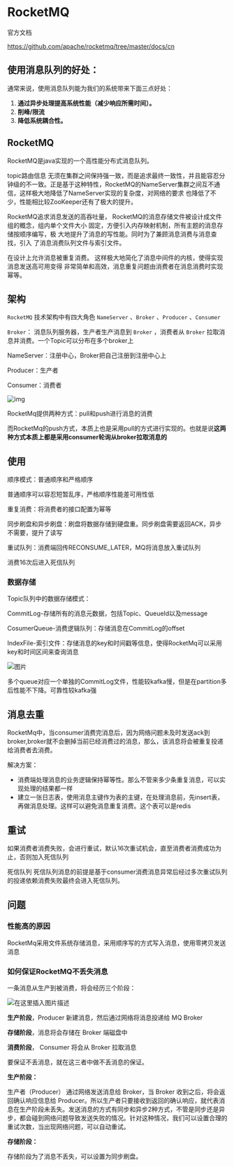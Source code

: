 # RocketMQ

官方文档

https://github.com/apache/rocketmq/tree/master/docs/cn

## 使用消息队列的好处：

通常来说，使用消息队列能为我们的系统带来下面三点好处：

1. **通过异步处理提高系统性能（减少响应所需时间）。**
2. **削峰/限流**
3. **降低系统耦合性。**

## RocketMQ

RocketMQ是java实现的一个高性能分布式消息队列。



topic路由信息 无须在集群之间保持强一致，而是追求最终一致性，并且能容忍分钟级的不一致。正是基于这种特性，RocketMQ的NameServer集群之间互不通信，这样极大地降低了NameServer实现的复杂度，对网络的要求 也降低了不少，性能相比较ZooKeeper还有了极大的提升。

RocketMQ追求消息发送的高吞吐量， RocketMQ的消息存储文件被设计成文件组的概念，组内单个文件大小 固定，方便引入内存映射机制，所有主题的消息存储按顺序编写，极 大地提升了消息的写性能。同时为了兼顾消息消费与消息查找，引入 了消息消费队列文件与索引文件。

在设计上允许消息被重复消费。 这样极大地简化了消息中间件的内核，使得实现消息发送高可用变得 非常简单和高效，消息重复问题由消费者在消息消费时实现幂等。



## 架构

`RocketMQ` 技术架构中有四大角色 `NameServer` 、`Broker` 、`Producer` 、`Consumer`

`Broker`： 消息队列服务器，生产者生产消息到 `Broker` ，消费者从 `Broker` 拉取消息并消费。一个Topic可以分布在多个broker上

NameServer：注册中心，Broker把自己注册到注册中心上

Producer：生产者

Consumer：消费者

![img](https://rocketmq.apache.org/assets/images/rmq-basic-arc.png)



RocketMq提供两种方式：pull和push进行消息的消费

而RocketMq的push方式，本质上也是采用pull的方式进行实现的。也就是说**这两种方式本质上都是采用consumer轮询从broker拉取消息的**

## 使用

顺序模式：普通顺序和严格顺序 

普通顺序可以容忍短暂乱序，严格顺序性能差可用性低

重复消费：将消费者的接口配置为幂等

同步刷盘和异步刷盘：刷盘将数据存储到硬盘重。同步刷盘需要返回ACK，异步不需要，提升了读写



重试队列：消费端回传RECONSUME_LATER，MQ将消息放入重试队列

消费16次后进入死信队列



### 数据存储

Topic队列中的数据存储模式：

CommitLog-存储所有的消息元数据，包括Topic、QueueId以及message

CosumerQueue-消费逻辑队列：存储消息在CommitLog的offset

IndexFile-索引文件：存储消息的key和时间戳等信息，使得RocketMq可以采用key和时间区间来查询消息

![图片](https://img-blog.csdnimg.cn/img_convert/0e4ccbaa3ab74575592dc7d0df30dccb.png)

多个queue对应一个单独的CommitLog文件，性能较kafka慢，但是在partition多后性能不下降。可靠性较kafka强



## 消息去重

RocketMq中，当consumer消费完消息后，因为网络问题未及时发送ack到broker,broker就不会删掉当前已经消费过的消息，那么，该消息将会被重复投递给消费者去消费。

解决方案：

- 消费端处理消息的业务逻辑保持幂等性。那么不管来多少条重复消息，可以实现处理的结果都一样
- 建立一张日志表，使用消息主键作为表的主键，在处理消息前，先insert表，再做消息处理。这样可以避免消息重复消费。这个表可以是redis



## 重试

如果消费者消费失败，会进行重试，默认16次重试机会，直至消费者消费成功为止，否则加入死信队列

死信队列
死信队列消息的前提是基于consumer消费消息异常后经过多次重试队列的投递依赖消费失败最终会进入死信队列。

## 问题

### 性能高的原因

RocketMq采用文件系统存储消息，采用顺序写的方式写入消息，使用零拷贝发送消息

### 如何保证RocketMQ不丢失消息

一条消息从生产到被消费，将会经历三个阶段：

![在这里插入图片描述](https://img-blog.csdnimg.cn/0afce44fa93245c9be41f731d0962e5c.png?x-oss-process=image/watermark,type_ZmFuZ3poZW5naGVpdGk,shadow_10,text_aHR0cHM6Ly9ibG9nLmNzZG4ubmV0L3FxXzMxOTYwNjIz,size_16,color_FFFFFF,t_70)

**生产阶段**，Producer 新建消息，然后通过网络将消息投递给 MQ Broker

**存储阶段**，消息将会存储在 Broker 端磁盘中

**消费阶段**， Consumer 将会从 Broker 拉取消息

要保证不丢消息，就在这三者中做不丢消息的保证。

**生产阶段：**

生产者（Producer） 通过网络发送消息给 Broker，当 Broker 收到之后，将会返回确认响应信息给 Producer。所以生产者只要接收到返回的确认响应，就代表消息在生产阶段未丢失。发送消息的方式有同步和异步2种方式，不管是同步还是异步，都会碰到网络问题导致发送失败的情况。针对这种情况，我们可以设置合理的重试次数，当出现网络问题，可以自动重试。


**存储阶段：**

存储阶段为了消息不丢失，可以设置为同步刷盘。
